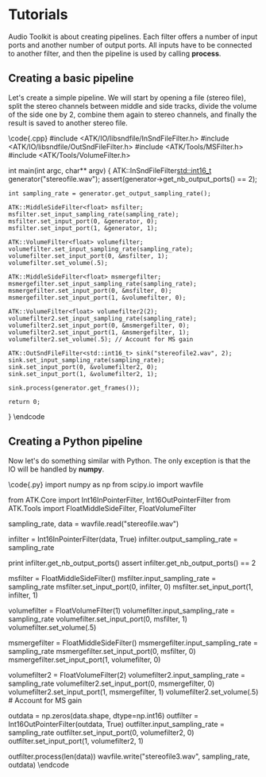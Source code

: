 Tutorials
=========

Audio Toolkit is about creating pipelines. Each filter offers a number of input
ports and another number of output ports. All inputs have to be connected to
another filter, and then the pipeline is used by calling **process**.

Creating a basic pipeline
-------------------------

Let's create a simple pipeline. We will start by opening a file (stereo file),
split the stereo channels between middle and side tracks, divide the volume
of the side one by 2, combine them again to stereo channels, and finally the
result is saved to another stereo file.

\code{.cpp}
  #include <ATK/IO/libsndfile/InSndFileFilter.h>
  #include <ATK/IO/libsndfile/OutSndFileFilter.h>
  #include <ATK/Tools/MSFilter.h>
  #include <ATK/Tools/VolumeFilter.h>
  
  int main(int argc, char** argv)
  {
    ATK::InSndFileFilter<std::int16_t> generator("stereofile.wav");
    assert(generator->get_nb_output_ports() == 2);
    
    int sampling_rate = generator.get_output_sampling_rate();
    
    ATK::MiddleSideFilter<float> msfilter;
    msfilter.set_input_sampling_rate(sampling_rate);
    msfilter.set_input_port(0, &generator, 0);
    msfilter.set_input_port(1, &generator, 1);

    ATK::VolumeFilter<float> volumefilter;
    volumefilter.set_input_sampling_rate(sampling_rate);
    volumefilter.set_input_port(0, &msfilter, 1);
    volumefilter.set_volume(.5);

    ATK::MiddleSideFilter<float> msmergefilter;
    msmergefilter.set_input_sampling_rate(sampling_rate);
    msmergefilter.set_input_port(0, &msfilter, 0);
    msmergefilter.set_input_port(1, &volumefilter, 0);
  
    ATK::VolumeFilter<float> volumefilter2(2);
    volumefilter2.set_input_sampling_rate(sampling_rate);
    volumefilter2.set_input_port(0, &msmergefilter, 0);
    volumefilter2.set_input_port(1, &msmergefilter, 1);
    volumefilter2.set_volume(.5); // Account for MS gain

    ATK::OutSndFileFilter<std::int16_t> sink("stereofile2.wav", 2);
    sink.set_input_sampling_rate(sampling_rate);
    sink.set_input_port(0, &volumefilter2, 0);
    sink.set_input_port(1, &volumefilter2, 1);
    
    sink.process(generator.get_frames());

    return 0;
  }
\endcode

Creating a Python pipeline
--------------------------

Now let's do something similar with Python. The only exception is that the IO
will be handled by **numpy**.

\code{.py}
  import numpy as np
  from scipy.io import wavfile
    
  from ATK.Core import Int16InPointerFilter, Int16OutPointerFilter
  from ATK.Tools import FloatMiddleSideFilter, FloatVolumeFilter
    
  sampling_rate, data = wavfile.read("stereofile.wav")
    
  infilter = Int16InPointerFilter(data, True)
  infilter.output_sampling_rate = sampling_rate
    
  print infilter.get_nb_output_ports()
  assert infilter.get_nb_output_ports() == 2
    
  msfilter = FloatMiddleSideFilter()
  msfilter.input_sampling_rate = sampling_rate
  msfilter.set_input_port(0, infilter, 0)
  msfilter.set_input_port(1, infilter, 1)
    
  volumefilter = FloatVolumeFilter(1)
  volumefilter.input_sampling_rate = sampling_rate
  volumefilter.set_input_port(0, msfilter, 1)
  volumefilter.set_volume(.5)
    
  msmergefilter = FloatMiddleSideFilter()
  msmergefilter.input_sampling_rate = sampling_rate
  msmergefilter.set_input_port(0, msfilter, 0)
  msmergefilter.set_input_port(1, volumefilter, 0)
    
  volumefilter2 = FloatVolumeFilter(2)
  volumefilter2.input_sampling_rate = sampling_rate
  volumefilter2.set_input_port(0, msmergefilter, 0)
  volumefilter2.set_input_port(1, msmergefilter, 1)
  volumefilter2.set_volume(.5) # Account for MS gain
    
  outdata = np.zeros(data.shape, dtype=np.int16)
  outfilter = Int16OutPointerFilter(outdata, True)
  outfilter.input_sampling_rate = sampling_rate
  outfilter.set_input_port(0, volumefilter2, 0)
  outfilter.set_input_port(1, volumefilter2, 1)
    
  outfilter.process(len(data))
  wavfile.write("stereofile3.wav", sampling_rate, outdata)
\endcode
